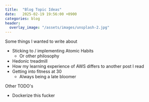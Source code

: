 ```yaml
---
title:  "Blog Topic Ideas"
date:   2025-02-19 19:56:00 +0900
categories: blog
header:
  overlay_image: "/assets/images/unsplash-2.jpg"
---
```


Some things I wanted to write about

- Sticking to / implementing Atomic Habits
  - Or other philosophy
- Hedonic treadmill
- How my learning experience of AWS differs to another post I read
- Getting into fitness at 30
  - Always being a late bloomer

Other TODO's

- Dockerize this fucker
